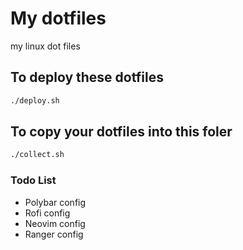 # My dotfiles
my linux dot files
## To deploy these dotfiles
```bash
./deploy.sh
```
## To copy your dotfiles into this foler
```bash
./collect.sh
```
### Todo List
* Polybar config
* Rofi config
* Neovim config
* Ranger config
